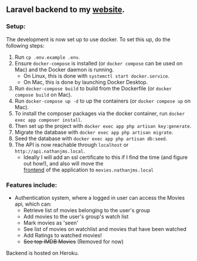 ## Laravel backend to my [website](https://nathanjms.co.uk). 

### Setup:

The development is now set up to use docker. To set this up, do the following steps:

1. Run `cp .env.example .env`.
2. Ensure `docker-compose` is installed (or `docker compose` can be used on Mac) and the Docker daemon is running.
    - On Linux, this is done with `systemctl start docker.service`.
    - On Mac, this is done by launching Docker Desktop.
3. Run `docker-compose build` to build from the Dockerfile (or `docker compose build` on Mac).
4. Run `docker-compose up -d` to up the containers (or `docker compose up` on Mac).
5. To install the composer packages via the docker container, run `docker exec app composer install`.
6. Then set up the project with `docker exec app php artisan key:generate`.
7. Migrate the database with `docker exec app php artisan migrate`.
8. Seed the database with `docker exec app php artisan db:seed`.
9. The API is now reachable through `localhost` or `http://api.nathanjms.local`.
    - Ideally I will add an ssl certificate to this if I find the time (and figure out how!), and also will move the  
        [frontend](https://github.com/Nathanjms/nathanjms-movies) of the application to `movies.nathanjms.local`
### Features include:

- Authentication system, where a logged in user can access the Movies api, which can:
    - Retrieve list of movies belonging to the user's group
    - Add movies to the user's group's watch list 
    - Mark movies as 'seen'
    - See list of movies on watchlist and movies that have been watched
    - Add Ratings to watched movies!
    - ~~See top IMDB Movies~~ (Removed for now)

Backend is hosted on Heroku.
